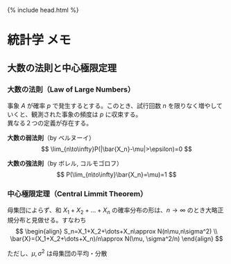 {% include head.html %}

# 統計学 メモ

## 大数の法則と中心極限定理
### 大数の法則（Law of Large Numbers）
事象 $A$ が確率 $p$ で発生するとする。このとき、試行回数 $n$ を限りなく増やしていくと、観測された事象の頻度は $p$ に収束する。  
異なる２つの定義が存在する。

**大数の弱法則**（by ベルヌーイ）  
$$
\lim_{n\to\infty}P(|\bar{X_n}-\mu|>\epsilon)=0
$$

**大数の強法則**（by ボレル, コルモゴロフ）  
$$
P(\lim_{n\to\infty}\bar{X_n}=\mu)=1
$$

### 中心極限定理（Central Limmit Theorem）  
母集団によらず、和 $X_1+X_2+\dots+X_n$ の確率分布の形は、$n\rightarrow\infty$ のとき大略正規分布と見做せる。すなわち  
$$
\begin{align}
  S_n=X_1+X_2+\dots+X_n\approx N(n\mu,n\sigma^2) \\
  \bar{X}=(X_1+X_2+\dots+X_n)/n\approx N(\mu, \sigma^2/n)
\end{align}
$$

ただし、$\mu, \sigma^2$ は母集団の平均・分散